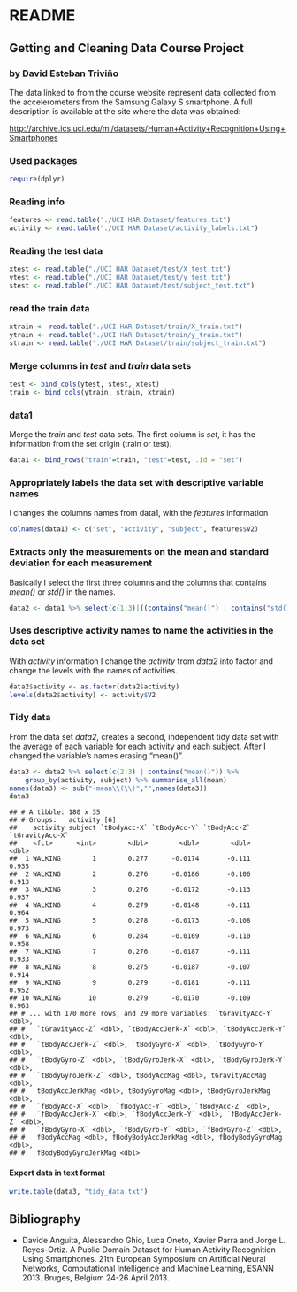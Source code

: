 README
================

## Getting and Cleaning Data Course Project

### by David Esteban Triviño

The data linked to from the course website represent data collected from
the accelerometers from the Samsung Galaxy S smartphone. A full
description is available at the site where the data was obtained:

<http://archive.ics.uci.edu/ml/datasets/Human+Activity+Recognition+Using+Smartphones>

### Used packages

``` r
require(dplyr)
```

### Reading info

``` r
features <- read.table("./UCI HAR Dataset/features.txt")
activity <- read.table("./UCI HAR Dataset/activity_labels.txt")
```

### Reading the test data

``` r
xtest <- read.table("./UCI HAR Dataset/test/X_test.txt")
ytest <- read.table("./UCI HAR Dataset/test/y_test.txt")
stest <- read.table("./UCI HAR Dataset/test/subject_test.txt")
```

### read the train data

``` r
xtrain <- read.table("./UCI HAR Dataset/train/X_train.txt")
ytrain <- read.table("./UCI HAR Dataset/train/y_train.txt")
strain <- read.table("./UCI HAR Dataset/train/subject_train.txt")
```

### Merge columns in *test* and *train* data sets

``` r
test <- bind_cols(ytest, stest, xtest)
train <- bind_cols(ytrain, strain, xtrain)
```

### data1

Merge the *train* and *test* data sets. The first column is *set*, it
has the information from the set origin (train or test).

``` r
data1 <- bind_rows("train"=train, "test"=test, .id = "set")
```

### Appropriately labels the data set with descriptive variable names

I changes the columns names from data1, with the *features* information

``` r
colnames(data1) <- c("set", "activity", "subject", features$V2)
```

### Extracts only the measurements on the mean and standard deviation for each measurement

Basically I select the first three columns and the columns that contains
*mean()* or *std()* in the names.

``` r
data2 <- data1 %>% select(c(1:3)|((contains("mean()") | contains("std()"))))
```

### Uses descriptive activity names to name the activities in the data set

With *activity* information I change the *activity* from *data2* into
factor and change the levels with the names of activities.

``` r
data2$activity <- as.factor(data2$activity)
levels(data2$activity) <- activity$V2
```

### Tidy data

From the data set *data2*, creates a second, independent tidy data set
with the average of each variable for each activity and each subject.
After I changed the variable’s names erasing “mean()”.

``` r
data3 <- data2 %>% select(c(2:3) | contains("mean()")) %>%
    group_by(activity, subject) %>% summarise_all(mean)
names(data3) <- sub("-mean\\(\\)","",names(data3))
data3
```

    ## # A tibble: 180 x 35
    ## # Groups:   activity [6]
    ##    activity subject `tBodyAcc-X` `tBodyAcc-Y` `tBodyAcc-Z` `tGravityAcc-X`
    ##    <fct>      <int>        <dbl>        <dbl>        <dbl>           <dbl>
    ##  1 WALKING        1        0.277      -0.0174       -0.111           0.935
    ##  2 WALKING        2        0.276      -0.0186       -0.106           0.913
    ##  3 WALKING        3        0.276      -0.0172       -0.113           0.937
    ##  4 WALKING        4        0.279      -0.0148       -0.111           0.964
    ##  5 WALKING        5        0.278      -0.0173       -0.108           0.973
    ##  6 WALKING        6        0.284      -0.0169       -0.110           0.958
    ##  7 WALKING        7        0.276      -0.0187       -0.111           0.933
    ##  8 WALKING        8        0.275      -0.0187       -0.107           0.914
    ##  9 WALKING        9        0.279      -0.0181       -0.111           0.952
    ## 10 WALKING       10        0.279      -0.0170       -0.109           0.963
    ## # ... with 170 more rows, and 29 more variables: `tGravityAcc-Y` <dbl>,
    ## #   `tGravityAcc-Z` <dbl>, `tBodyAccJerk-X` <dbl>, `tBodyAccJerk-Y` <dbl>,
    ## #   `tBodyAccJerk-Z` <dbl>, `tBodyGyro-X` <dbl>, `tBodyGyro-Y` <dbl>,
    ## #   `tBodyGyro-Z` <dbl>, `tBodyGyroJerk-X` <dbl>, `tBodyGyroJerk-Y` <dbl>,
    ## #   `tBodyGyroJerk-Z` <dbl>, tBodyAccMag <dbl>, tGravityAccMag <dbl>,
    ## #   tBodyAccJerkMag <dbl>, tBodyGyroMag <dbl>, tBodyGyroJerkMag <dbl>,
    ## #   `fBodyAcc-X` <dbl>, `fBodyAcc-Y` <dbl>, `fBodyAcc-Z` <dbl>,
    ## #   `fBodyAccJerk-X` <dbl>, `fBodyAccJerk-Y` <dbl>, `fBodyAccJerk-Z` <dbl>,
    ## #   `fBodyGyro-X` <dbl>, `fBodyGyro-Y` <dbl>, `fBodyGyro-Z` <dbl>,
    ## #   fBodyAccMag <dbl>, fBodyBodyAccJerkMag <dbl>, fBodyBodyGyroMag <dbl>,
    ## #   fBodyBodyGyroJerkMag <dbl>

#### Export data in text format

``` r
write.table(data3, "tidy_data.txt")
```

## Bibliography

  - Davide Anguita, Alessandro Ghio, Luca Oneto, Xavier Parra and Jorge
    L. Reyes-Ortiz. A Public Domain Dataset for Human Activity
    Recognition Using Smartphones. 21th European Symposium on Artificial
    Neural Networks, Computational Intelligence and Machine Learning,
    ESANN 2013. Bruges, Belgium 24-26 April 2013.
